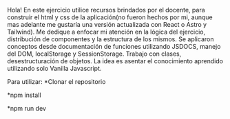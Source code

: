 Hola! 
En este ejercicio utilice recursos brindados por el docente, para construir el html y css de la aplicación(no fueron hechos por mi,
aunque mas adelante me gustaría una versión actualizada con React o Astro y Tailwind). Me dedique a enfocar mi atención en
la lógica del ejercicio, distribución de componentes y la estructura de los mismos. 
Se aplicaron conceptos desde documentación de funciones utilizando JSDOCS, manejo del DOM, localStorage y SessionStorage.
Trabajo con clases, desestructuración de objetos. 
La idea es asentar el conocimiento aprendido utilizando solo Vanilla Javascript.

Para utilizar:
*Clonar el repositorio

*npm install

*npm run dev
